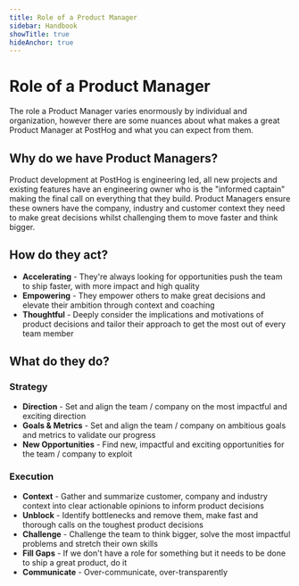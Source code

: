```yaml
---
title: Role of a Product Manager
sidebar: Handbook
showTitle: true
hideAnchor: true
---
```


# Role of a Product Manager

The role a Product Manager varies enormously by individual and organization, however there are some nuances about what makes a great Product Manager at PostHog and what you can expect from them.

## Why do we have Product Managers?

Product development at PostHog is engineering led, all new projects and existing features have an engineering owner who is the "informed captain" making the final call on everything that they build. Product Managers ensure these owners have the company, industry and customer context they need to make great decisions whilst challenging them to move faster and think bigger.

## How do they act?

* **Accelerating** - They're always looking for opportunities push the team to ship faster, with more impact and high quality 
* **Empowering** - They empower others to make great decisions and elevate their ambition through context and coaching
* **Thoughtful** - Deeply consider the implications and motivations of product decisions and tailor their approach to get the most out of every team member

## What do they do?

### Strategy

* **Direction** - Set and align the team / company on the most impactful and exciting direction
* **Goals & Metrics** - Set and align the team / company on ambitious goals and metrics to validate our progress
* **New Opportunities** - Find new, impactful and exciting opportunities for the team / company to exploit

### Execution

* **Context** - Gather and summarize customer, company and industry context into clear actionable opinions to inform product decisions
* **Unblock** - Identify bottlenecks and remove them, make fast and thorough calls on the toughest product decisions
* **Challenge** - Challenge the team to think bigger, solve the most impactful problems and stretch their own skills
* **Fill Gaps** - If we don't have a role for something but it needs to be done to ship a great product, do it
* **Communicate** - Over-communicate, over-transparently